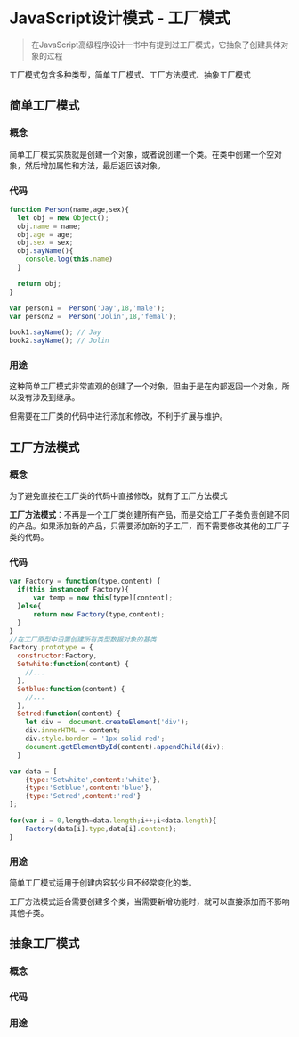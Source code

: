 # JavaScript设计模式 - 工厂模式

> 在JavaScript高级程序设计一书中有提到过工厂模式，它抽象了创建具体对象的过程

工厂模式包含多种类型，简单工厂模式、工厂方法模式、抽象工厂模式

## 简单工厂模式

### 概念

简单工厂模式实质就是创建一个对象，或者说创建一个类。在类中创建一个空对象，然后增加属性和方法，最后返回该对象。

### 代码

```javascript
function Person(name,age,sex){
  let obj = new Object();
  obj.name = name;
  obj.age = age;
  obj.sex = sex;
  obj.sayName(){
    console.log(this.name)
  }

  return obj;
}

var person1 =  Person('Jay',18,'male');
var person2 =  Person('Jolin',18,'femal');

book1.sayName(); // Jay
book2.sayName(); // Jolin
```

### 用途

这种简单工厂模式非常直观的创建了一个对象，但由于是在内部返回一个对象，所以没有涉及到继承。

但需要在工厂类的代码中进行添加和修改，不利于扩展与维护。

## 工厂方法模式

### 概念

为了避免直接在工厂类的代码中直接修改，就有了工厂方法模式


**工厂方法模式**：不再是一个工厂类创建所有产品，而是交给工厂子类负责创建不同的产品。如果添加新的产品，只需要添加新的子工厂，而不需要修改其他的工厂子类的代码。

### 代码

```javascript
var Factory = function(type,content) {
  if(this instanceof Factory){
      var temp = new this[type][content];
  }else{
      return new Factory(type,content);
  }
}
//在工厂原型中设置创建所有类型数据对象的基类
Factory.prototype = {
  constructor:Factory,
  Setwhite:function(content) {
    //...
  },
  Setblue:function(content) {
    //...
  },
  Setred:function(content) {
    let div =  document.createElement('div');
    div.innerHTML = content;
    div.style.border = '1px solid red';
    document.getElementById(content).appendChild(div);   
  }

var data = [
    {type:'Setwhite',content:'white'},
    {type:'Setblue',content:'blue'},
    {type:'Setred',content:'red'}
];

for(var i = 0,length=data.length;i++;i<data.length){
    Factory(data[i].type,data[i].content);
}
```

### 用途

简单工厂模式适用于创建内容较少且不经常变化的类。

工厂方法模式适合需要创建多个类，当需要新增功能时，就可以直接添加而不影响其他子类。

## 抽象工厂模式

### 概念

### 代码

### 用途




